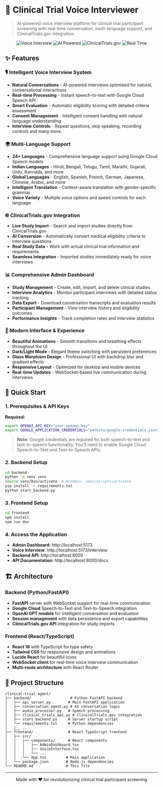 # 🎤 Clinical Trial Voice Interviewer

> AI-powered voice interview platform for clinical trial participant screening with real-time conversation, multi-language support, and ClinicalTrials.gov integration

<div align="center">

![Voice Interview](https://img.shields.io/badge/Voice-Interview-blue?style=for-the-badge&logo=microphone)
![AI Powered](https://img.shields.io/badge/AI-Powered-green?style=for-the-badge&logo=robot)
![ClinicalTrials.gov](https://img.shields.io/badge/ClinicalTrials.gov-Integration-purple?style=for-the-badge&logo=database)
![Real Time](https://img.shields.io/badge/Real-Time-orange?style=for-the-badge&logo=clock)

</div>

## ✨ Features

### 🎙️ **Intelligent Voice Interview System**
- **Natural Conversations** - AI-powered interviews optimised for natural, conversational interactions
- **Real-time Processing** - Instant speech-to-text with Google Cloud Speech API
- **Smart Evaluation** - Automatic eligibility scoring with detailed criteria assessment
- **Consent Management** - Intelligent consent handling with natural language understanding
- **Interview Controls** - Repeat questions, skip speaking, recording controls and many more.

### 🌍 **Multi-Language Support**
- **24+ Languages** - Comprehensive language support suing Google Cloud Speech models
- **Indian Languages** - Hindi, Bengali, Telugu, Tamil, Marathi, Gujarati, Urdu, Kannada, and more
- **Global Languages** - English, Spanish, French, German, Japanese, Chinese, Arabic, and more
- **Intelligent Translation** - Context-aware translation with gender-specific grammar
- **Voice Variety** - Multiple voice options and speed controls for each language

### 🌐 **ClinicalTrials.gov Integration**
- **Live Study Import** - Search and import studies directly from ClinicalTrials.gov
- **AI Conversion** - Automatically convert medical eligibility criteria to interview questions
- **Real Study Data** - Work with actual clinical trial information and requirements
- **Seamless Integration** - Imported studies immediately ready for voice interviews

### 📊 **Comprehensive Admin Dashboard**
- **Study Management** - Create, edit, import, and delete clinical studies
- **Interview Analytics** - Monitor participant interviews with detailed status tracking
- **Data Export** - Download conversation transcripts and evaluation results
- **Participant Management** - View interview history and eligibility outcomes
- **Performance Insights** - Track completion rates and interview statistics

### 🎨 **Modern Interface & Experience**
- **Beautiful Animations** - Smooth transitions and breathing effects throughout the UI
- **Dark/Light Mode** - Elegant theme switching with persistent preferences
- **Glass Morphism Design** - Professional UI with backdrop blur and gradient effects
- **Responsive Layout** - Optimized for desktop and mobile devices
- **Real-time Updates** - WebSocket-based live communication during interviews

## 🚀 Quick Start

### 1. Prerequisites & API Keys

**Required:**
```bash
export OPENAI_API_KEY="your-openai-key"
export GOOGLE_APPLICATION_CREDENTIALS="path/to/google-credentials.json"
```

> **Note:** Google credentials are required for both speech-to-text and text-to-speech functionality. You'll need to enable Google Cloud Speech-to-Text and Text-to-Speech APIs.

### 2. Backend Setup
```bash
cd backend
python -m venv venv
source venv/bin/activate  # Windows: venv\Scripts\activate
pip install -r requirements.txt
python start_backend.py
```

### 3. Frontend Setup
```bash
cd frontend
npm install
npm run dev
```

### 4. Access the Application
- **Admin Dashboard**: http://localhost:5173
- **Voice Interview**: http://localhost:5173/interview  
- **Backend API**: http://localhost:8000
- **API Documentation**: http://localhost:8000/docs

## 🏗️ Architecture

### **Backend** (Python/FastAPI)
- **FastAPI** server with WebSocket support for real-time communication
- **Google Cloud** Speech-to-Text and Text-to-Speech integration
- **OpenAI GPT models** for intelligent conversation and evaluation
- **Session management** with data persistence and export capabilities
- **ClinicalTrials.gov API** integration for study imports

### **Frontend** (React/TypeScript)
- **React 18** with TypeScript for type safety
- **Tailwind CSS** for responsive design and animations
- **Lucide React** for beautiful icons
- **WebSocket client** for real-time voice interview communication
- **Multi-route architecture** with React Router

## 📁 Project Structure

```
clinical-trial-agent/
├── backend/                  # Python FastAPI backend
│   ├── api_server.py        # Main FastAPI application
│   ├── conversation_agent.py # AI conversation logic
│   ├── audio_processor.py   # Speech processing
│   ├── clinical_trials_api.py # ClinicalTrials.gov integration
│   ├── start_backend.py     # Server startup script
│   └── requirements.txt     # Python dependencies
|   |__ ..
├── frontend/                # React TypeScript frontend
│   ├── src/
│   │   ├── components/      # React components
│   │   │   ├── AdminDashboard.tsx
│   │   │   ├── VoiceInterface.tsx
│   │   │   └── ...
│   │   └── App.tsx         # Main application
│   └── package.json        # Node.js dependencies
└── README.md               # This file
```

---

<div align="center">
Made with ❤️ for revolutionizing clinical trial participant screening
</div>
